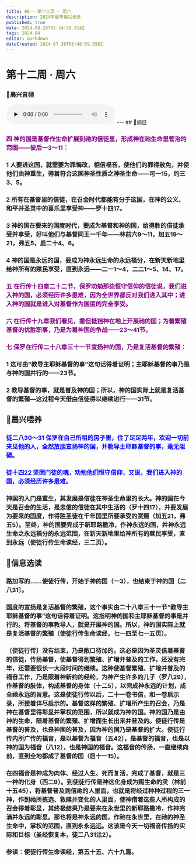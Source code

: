```yaml
---
title: 06---第十二周 · 周六
description: 2024年夏季晨兴信息
published: true
date: 2024-08-26T01:14:59.914Z
tags: 2024-04
editor: markdown
dateCreated: 2024-07-30T06:48:59.956Z
---
```


# 第十二周 · 周六
### 🎵晨兴音频
<audio id="audio" controls="" preload="none">
      <source id="mp3" src="/2024-04/week12/week12day6.mp3">
</audio>
---
## 📖纲目

### <font color=purple>四    神的国是基督作生命扩展到祂的信徒里，形成神在祂生命里管治的范围——彼后一3～11：</font>

### 1    人要进这国，就需要为罪悔改，相信福音，使他们的罪得赦免，并使他们由神重生，得着符合这国神圣性质之神圣生命——可一15，约三3、5。

### 2    所有在基督里的信徒，在召会时代都能有分于这国，在神的公义、和平并圣灵中的喜乐里享受神——罗十四17。

### 3    神的国在要来的国度时代，要成为基督和神的国，给得胜的信徒承受并享受，好叫他们与基督同王一千年——林前六9～11，加五19～21，弗五5，启二十4、6。

### 4    神的国是永远的国，要成为神永远生命的永远福分，在新天新地里给神所有的赎民享受，直到永远——二一1～4，二二1～5、14、17。

### <font color=purple>五    在行传十四章二十二节，保罗劝勉那些恒守信仰的信徒说，我们进入神的国，必须经历许多患难，因为全世界都反对我们进入其中；进入神的国就是进入对基督作为国度的完全享受。</font>

### <font color=purple>六    在行传十九章我们看见，撒但抵挡神在地上开展祂的国；为着繁殖基督的优胜职事，乃是为着神国的争战——23～41节。</font>

### <font color=purple>七    保罗在行传二十八章三十一节宣扬神的国，乃是复活基督的繁殖：</font>

### 1    这可由“教导主耶稣基督的事”这句话得着证明；主耶稣基督的事乃是与神的国并行的——23节。

### 2    教导基督的事，就是普及神的国；所以，神的国实际上就是复活基督的繁殖—这过程今天借由信徒得以继续进行——31节。

## 📖晨兴喂养

### <font color=blue>徒二八30～31    保罗在自己所租的房子里，住了足足两年，欢迎一切前来见他的人，全然放胆宣扬神的国，并教导主耶稣基督的事，毫无阻碍。</font>

### <font color=blue>徒十四22    坚固门徒的魂，劝勉他们恒守信仰，又说，我们进入神的国，必须经历许多患难。</font>

### 神国的入门是重生，其发展是信徒在神圣生命里的长大。神的国在今天是召会的生活，是忠信的信徒在其中生活的（罗十四17），并要发展为要来的国度，作得胜圣徒在千年国里所要承受的赏赐（加五21，弗五5）。至终，神的国要完成于新耶路撒冷，作神永远的国，并神永远生命之永远福分的永远范围，在新天新地里给神所有的赎民享受，直到永远（使徒行传生命读经，三二页）。

## 📖信息选读

### 路加写的……使徒行传，开始于神的国（一3），也结束于神的国〔二八31〕。

### 国度的宣扬是复活基督的繁殖，这个事实由二十八章三十一节“教导主耶稣基督的事”这句话得着证明。这指明神的国和主耶稣基督的事是并行的。将基督的事教导人，就是开展神的国。所以，神的国实际上就是复活基督的繁殖（使徒行传生命读经，七一四至七一五页）。

### 〔使徒行传〕没有结束，乃是敞口待加的。这必是因为圣灵借着基督的信徒，传扬基督，使基督得到繁殖、扩增并普及的工作，还没有完毕，还需要很长一大段时间的继续。这种使基督繁殖、扩增并普及的福音工作，乃是照着神新约的经纶，为神产生许多的儿子（罗八29），作基督的肢体，构成基督的身体（十二5），以完成神永远的计划，成全祂永远的旨意。这是使徒行传以后，二十一卷书信，和一卷启示录，所接着详尽启示的。基督这样的繁殖、扩增所产生的召会，乃是神在基督里得彰显并掌权的范围，所以就成为神的国。神的国乃是由神的生命，随着基督的繁殖、扩增而生长出来并普及的。使徒行传是基督的普及，也是神国的普及，因为神的国乃是基督的扩大。使徒行传内所广传的福音，是以基督为福音（五42），是基督的福音，也是以神的国为福音（八12），也是神国的福音。这福音的传扬，一直继续向前，直到全地都成了基督的国（启十一15）。

### 在四福音是神成为肉体、经过人生、死而复活，完成了基督，就是三一神的化身（西二9）。到使徒行传是神这化身成为赐生命的灵（林前十五45），将基督普及到信祂的人里面，也就是将经过种种过程的三一神，作到祂所拣选、救赎并变化的人里面，使神借着这些人所构成的召会得着彰显，其终极结果乃是要来在永世里的新耶路撒冷，作神完满并永远的彰显。那也将是神永远的国，作祂在永世里，在祂的神圣生命中，掌权的范围，直到永永远远。这该是今天一切福音传扬的实际和目标（圣经恢复本，徒二八31注2）。

### 参读：使徒行传生命读经，第五十五、六十九篇。
<!-- Google tag (gtag.js) -->
<script async src="https://www.googletagmanager.com/gtag/js?id=G-1P8709Z16T"></script>
<script>
  window.dataLayer = window.dataLayer || [];
  function gtag(){dataLayer.push(arguments);}
  gtag('js', new Date());

  gtag('config', 'G-1P8709Z16T');
</script>
